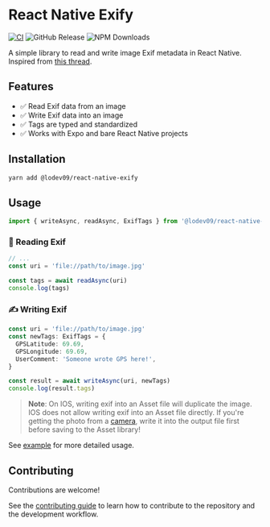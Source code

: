 # React Native Exify

[![CI](https://github.com/lodev09/react-native-exify/actions/workflows/ci.yml/badge.svg)](https://github.com/lodev09/react-native-exify/actions/workflows/ci.yml)
![GitHub Release](https://img.shields.io/github/v/release/lodev09/react-native-exify)
![NPM Downloads](https://img.shields.io/npm/dw/%40lodev09%2Freact-native-exify)

A simple library to read and write image Exif metadata in React Native. Inspired from [this thread](https://github.com/mrousavy/react-native-vision-camera/issues/780).

## Features
* ✅ Read Exif data from an image
* ✅ Write Exif data into an image
* ✅ Tags are typed and standardized
* ✅ Works with Expo and bare React Native projects

## Installation

```sh
yarn add @lodev09/react-native-exify
```

## Usage

```ts
import { writeAsync, readAsync, ExifTags } from '@lodev09/react-native-exify';
```

### 🧐 Reading Exif
```ts
// ...
const uri = 'file://path/to/image.jpg'

const tags = await readAsync(uri)
console.log(tags)
```

### ✍️ Writing Exif
```ts
const uri = 'file://path/to/image.jpg'
const newTags: ExifTags = {
  GPSLatitude: 69.69,
  GPSLongitude: 69.69,
  UserComment: 'Someone wrote GPS here!',
}

const result = await writeAsync(uri, newTags)
console.log(result.tags)
```

> **Note**:
> On IOS, writing exif into an Asset file will duplicate the image. IOS does not allow writing exif into an Asset file directly.
> If you're getting the photo from a [camera](https://github.com/mrousavy/react-native-vision-camera/), write it into the output file first before saving to the Asset library!

See [example](example) for more detailed usage.

## Contributing
Contributions are welcome!

See the [contributing guide](CONTRIBUTING.md) to learn how to contribute to the repository and the development workflow.
